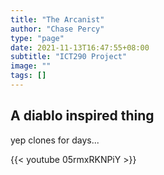 ```yaml
---
title: "The Arcanist"
author: "Chase Percy"
type: "page"
date: 2021-11-13T16:47:55+08:00
subtitle: "ICT290 Project"
image: ""
tags: []
---
```


## A diablo inspired thing

yep clones for days...

{{< youtube 05rmxRKNPiY >}}
